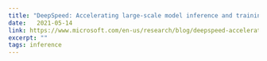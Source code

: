 ```yaml
---
title: "DeepSpeed: Accelerating large-scale model inference and training via system optimizations and compression"
date:   2021-05-14
link: https://www.microsoft.com/en-us/research/blog/deepspeed-accelerating-large-scale-model-inference-and-training-via-system-optimizations-and-compression/
excerpt: ""
tags: inference
---
```

